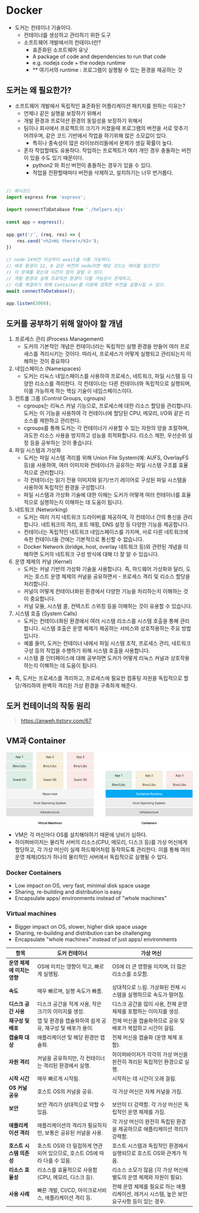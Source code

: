 # Docker

- 도커는 컨테이너 기술이다.
    - 컨테이너를 생성하고 관리하기 위한 도구
    - 소프트웨어 개발에서의 컨테이너란?
        - 표준화된 소프트웨어 유닛
        - A package of code and dependencies to run that code
        - e.g. nodejs code + the nodejs runtime
        - ** 여기서의 runtime : 프로그램이 실행될 수 있는 환경을 제공하는 것

## 도커는 왜 필요한가?
- 소프트웨어 개발에서 독립적인 표준화된 어플리케이션 패키지를 원하는 이유는?
    - 언제나 같은 실행을 보장하기 위해서
    - 개발 환경과 프로덕션 환경의 동일성을 보장하기 위해서
    - 팀이나 회사에서 프로젝트의 크기가 커졌을때 프로그램의 버전을 서로 맞추기 어려우며, 같은 코드 기반에서 작업을 하기위해 많은 소모값이 있다.
        - 특히나 종속성이 많은 라이브러리들에서 문제가 생길 확률이 높다.
    - 혼자 작업할때도 유용하다. 작업하는 프로젝트가 여러 개인 경우 충돌하는 버전이 있을 수도 있기 때문이다.
        - python2 와 최신 버전이 충돌하는 경우가 있을 수 있다.
        - 작업을 전환할때마다 버전을 삭제하고, 설치하기는 너무 번거롭다.

```javascript

// 예시코드
import express from 'express';

import connectToDatabase from './helpers.mjs'

const app = express();

app.get('/', (req, res) => {
    res.send('<h2>Hi there!</h2>');
})

// node 14버전 이상부터 await을 사용 가능하다.
// 배포 환경이 12, 8 같은 버전의 node라면 해당 코드는 에러를 일으킨다
// 이 문제를 찾는데 시간이 많이 걸릴 수 있다.
// 개발 환경과 실제 프로덕션 환경이 다를 가능성이 존재하고, 
// 이를 해결하기 위해 Container를 이용해 정확한 버전을 실행시킬 수 있다.
await connectToDatabase();

app.listen(3000);
```
## 도커를 공부하기 위해 알아야 할 개념
 1. 프로세스 관리 (Process Management)
    - 도커의 기본적인 개념은 컨테이너라는 독립적인 실행 환경을 만들어 여러 프로세스를 격리시키는 것이다. 따라서, 프로세스가 어떻게 실행되고 관리되는지 이해하는 것이 중요하다
 2. 네임스페이스 (Namespaces)
    - 도커는 리눅스 네임스페이스를 사용하여 프로세스, 네트워크, 파일 시스템 등 다양한 리소스를 격리한다. 각 컨테이너는 다른 컨테이너와 독립적으로 실행되며, 이를 가능하게 하는 핵심 기술이 네임스페이스이다.
 3. 컨트롤 그룹 (Control Groups, cgroups)
    - cgroups는 리눅스 커널 기능으로, 프로세스에 대한 리소스 할당을 관리합니다. 도커는 이 기능을 사용하여 각 컨테이너에 할당된 CPU, 메모리, I/O와 같은 리소스를 제한하고 관리한다.
    - cgroups를 통해 도커는 각 컨테이너가 사용할 수 있는 자원의 양을 조절하며, 과도한 리소스 사용을 방지하고 성능을 최적화합니다.
리소스 제한, 우선순위 설정 등을 공부하는 것이 좋습니다.
 4. 파일 시스템과 가상화
    - 도커는 파일 시스템 격리를 위해 Union File System(예: AUFS, OverlayFS 등)을 사용하여, 여러 이미지와 컨테이너가 공유하는 파일 시스템 구조를 효율적으로 관리합니다.
    - 각 컨테이너는 읽기 전용 이미지와 읽기/쓰기 레이어로 구성된 파일 시스템을 사용하여 독립적인 환경을 구성합니다.
    - 파일 시스템과 가상화 기술에 대한 이해는 도커가 어떻게 여러 컨테이너를 효율적으로 실행하는지 이해하는 데 도움이 됩니다.
 5. 네트워크 (Networking)
    - 도커는 여러 가지 네트워크 드라이버를 제공하여, 각 컨테이너 간의 통신을 관리합니다. 네트워크의 격리, 포트 매핑, DNS 설정 등 다양한 기능을 제공합니다.
    - 컨테이너는 독립적인 네트워크 네임스페이스를 가지며, 서로 다른 네트워크에 속한 컨테이너들 간에는 기본적으로 통신할 수 없습니다.
    - Docker Network (bridge, host, overlay 네트워크 등)와 관련된 개념을 이해하면 도커의 네트워크 구성 방식에 대해 더 잘 알 수 있습니다.
 6. 운영 체제의 커널 (Kernel)
    - 도커는 커널 기반의 가상화 기술을 사용합니다. 즉, 하드웨어 가상화와 달리, 도커는 호스트 운영 체제의 커널을 공유하면서 - 프로세스 격리 및 리소스 할당을 처리합니다.
    - 커널이 어떻게 컨테이너화된 환경에서 다양한 기능을 처리하는지 이해하는 것이 중요합니다.
    - 커널 모듈, 시스템 콜, 컨텍스트 스위칭 등을 이해하는 것이 유용할 수 있습니다.
 7. 시스템 호출 (System Calls)
    - 도커는 컨테이너화된 환경에서 여러 시스템 리소스를 시스템 호출을 통해 관리합니다. 시스템 호출은 운영 체제가 제공하는 서비스와 상호작용하는 주요 방법입니다.
    - 예를 들어, 도커는 컨테이너 내에서 파일 시스템 조작, 프로세스 관리, 네트워크 구성 등의 작업을 수행하기 위해 시스템 호출을 사용합니다.
    - 시스템 콜 인터페이스에 대해 공부하면 도커가 어떻게 리눅스 커널과 상호작용하는지 이해하는 데 도움이 됩니다.

- 즉, 도커는 프로세스를 격리하고, 프로세스에 필요한 컴퓨팅 자원을 독립적으로 할당/격리하여 완벽히 격리된 가상 환경을 구축하게 해준다. 

## 도커 컨테이너의 작동 원리

> https://anweh.tistory.com/67

## VM과 Container

![docker1](images/docker1.png)

- VM은 각 머신마다 OS를 설치해야하기 때문에 낭비가 심하다.
- 하이퍼바이저는 물리적 서버의 리소스(CPU, 메모리, 디스크 등)를 가상 머신에게 할당하고, 각 가상 머신이 실제 하드웨어처럼 동작하도록 관리한다. 이를 통해 여러 운영 체제(OS)가 하나의 물리적인 서버에서 독립적으로 실행될 수 있다.



### Docker Containers
- Low impact on OS, very fast, minimal disk space usage
- Sharing, re-building and distribution is easy
- Encapsulate apps/ environments instead of "whole machines"

### Virtual machines
- Bigger impact on OS, slower, higher disk space usage
- Sharing, re-building and distribution can be challenging
- Encapsulate "whole machines" instead of just apps/ environments

| 항목                        | **도커 컨테이너**                                    | **가상 머신**                                    |
|-----------------------------|---------------------------------------------------|-------------------------------------------------|
| **운영 체제에 미치는 영향**     | OS에 미치는 영향이 적고, 빠르게 실행됨.               | OS에 더 큰 영향을 미치며, 더 많은 리소스를 소모함. |
| **속도**                     | 매우 빠르며, 실행 속도가 빠름.                        | 상대적으로 느림. 가상화된 전체 시스템을 실행하므로 속도가 떨어짐. |
| **디스크 공간 사용**           | 디스크 공간을 적게 사용, 작은 크기의 이미지를 생성.   | 디스크 공간을 많이 사용, 전체 운영 체제를 포함하는 이미지를 생성. |
| **재구성 및 배포**              | 앱 및 환경을 캡슐화하여 쉽게 공유, 재구성 및 배포가 용이. | 전체 머신을 캡슐화하므로 공유 및 배포가 복잡하고 시간이 걸림. |
| **캡슐화 대상**                | 애플리케이션 및 해당 환경만 캡슐화.                    | 전체 머신을 캡슐화 (운영 체제 포함).               |
| **자원 격리**                  | 커널을 공유하지만, 각 컨테이너는 격리된 환경에서 실행.   | 하이퍼바이저가 각각의 가상 머신을 완전히 격리된 독립적인 환경으로 실행. |
| **시작 시간**                  | 매우 빠르게 시작됨.                                   | 시작하는 데 시간이 오래 걸림.                    |
| **OS 커널 공유**               | 호스트 OS의 커널을 공유.                             | 각 가상 머신은 자체 커널을 가짐.                  |
| **보안**                      | 보안 격리가 상대적으로 약할 수 있음.                   | 보안이 더 강력함. 각 가상 머신은 독립적인 운영 체제를 가짐. |
| **애플리케이션 격리**           | 애플리케이션의 격리가 필요하지만, 보통은 공유된 커널을 사용. | 각 가상 머신이 완전히 독립된 환경을 제공하므로 애플리케이션 격리가 강력함. |
| **호스트 시스템 의존성**       | 호스트 OS와 더 밀접하게 연관되어 있으므로, 호스트 OS에 따라 다를 수 있음. | 호스트 시스템과 독립적인 환경에서 실행되므로 호스트 OS와 관계가 적음. |
| **리소스 효율성**               | 리소스를 효율적으로 사용함 (CPU, 메모리, 디스크 등).    | 리소스 소모가 많음 (각 가상 머신에 별도의 운영 체제와 자원이 필요). |
| **사용 사례**                  | 빠른 개발, CI/CD, 마이크로서비스, 애플리케이션 격리 등. | 전체 운영 체제를 필요로 하는 애플리케이션, 레거시 시스템, 높은 보안 요구사항 등이 있는 경우. |
